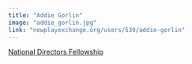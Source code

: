 ```yaml
---
title: "Addie Gorlin"
image: "addie_gorlin.jpg"
link: "newplayexchange.org/users/539/addie-gorlin"
---
```


[National Directors Fellowship](/affiliated-artists/national-directors-fellowship)
